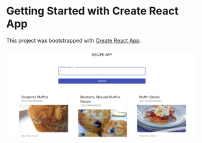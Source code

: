 # Getting Started with Create React App

This project was bootstrapped with [Create React App](https://github.com/facebook/create-react-app).

![alt text](src/img/recipe-search.png)

